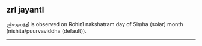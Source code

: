 ## zrI jayantI
ஶ்ரீ~ஜயந்தீ is observed on Rohiṇī nakṣhatram day of Siṃha (solar) month (nishita/puurvaviddha (default)).



---
